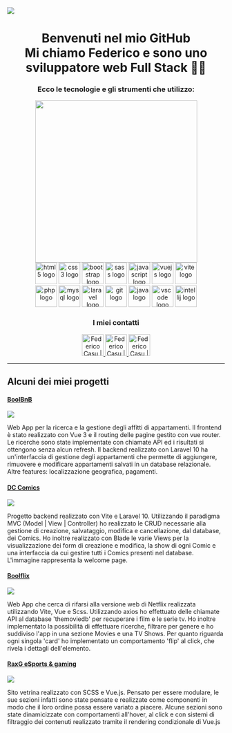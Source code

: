 <div>
    <img src="https://media.licdn.com/dms/image/D4D16AQGsL20sbCREjw/profile-displaybackgroundimage-shrink_350_1400/0/1713131953396?e=1724889600&v=beta&t=kYL_uoFjf53V5BI1vC9R-rsgHVdpDdkPRw3mF1KDm5A">
</div>

<h1 align="center">Benvenuti nel mio GitHub<br>Mi chiamo Federico e sono uno sviluppatore web Full Stack 👨‍💻</h1>

<div align="center">
    <h3>Ecco le tecnologie e gli strumenti che utilizzo:</h3>
    <div align="center">
        <a href="https://github.com/federico-casu">
            <img width="375" src="https://github-readme-stats.vercel.app/api/top-langs/?username=federico-casu&text_color=FFFFFF&bg_color=000000&title_color=94b4a4&langs_count=15&layout=compact&hide_border=true" />
        </a>
        <div>
            <img src="https://skillicons.dev/icons?i=html" height="50" alt="html5 logo"  />
            <img src="https://skillicons.dev/icons?i=css" height="50" alt="css3 logo"  />
            <img src="https://skillicons.dev/icons?i=bootstrap" height="50" alt="bootstrap logo"  />
            <img src="https://skillicons.dev/icons?i=sass" height="50" alt="sass logo"  />
            <img src="https://skillicons.dev/icons?i=js" height="50" alt="javascript logo"  />
            <img src="https://skillicons.dev/icons?i=vue" height="50" alt="vuejs logo"  />
             <img src="https://skillicons.dev/icons?i=vite" height="50" alt="vite logo"  />
        </div>
        <div>
            <img src="https://skillicons.dev/icons?i=php" height="50" alt="php logo"  />
            <img src="https://skillicons.dev/icons?i=mysql" height="50" alt="mysql logo"  />
            <img src="https://skillicons.dev/icons?i=laravel" height="50" alt="laravel logo"  />
            <img src="https://skillicons.dev/icons?i=git" height="50" alt="git logo"  />
            <img src="https://skillicons.dev/icons?i=java" height="50" alt="java logo"  />
            <img src="https://skillicons.dev/icons?i=vscode" height="50" alt="vscode logo"  />
            <img src="https://skillicons.dev/icons?i=idea" height="50" alt="intellij logo"  />
        </div>
    </div>
    <div>
        <h3>I miei contatti</h3>
        <div>
            <a href="https://www.linkedin.com/in/federicocasu/">
                <img alt="Federico Casu | Linkedin" width="50" src="https://skillicons.dev/icons?i=linkedin" />
            </a>
            <a href="mailto:federico.casu1101@gmail.com">
                <img alt="Federico Casu | Gmail" width="50" src="https://skillicons.dev/icons?i=gmail" />
            </a>
            <a href="https://github.com/federico-casu?tab=repositories">
                <img alt="Federico Casu | Github" width="50" src="https://skillicons.dev/icons?i=github" />
            </a>
        </div>
    </div>
</div>

<hr>

<h2>Alcuni dei miei progetti</h2>
<div>
    <h4><a href="https://github.com/federico-casu/fp_team6">BoolBnB</a></h4>
    <div>
        <a href="https://github.com/federico-casu/fp_team6">
            <img src="https://media.licdn.com/dms/image/D4D2DAQHsBjynBHOx9Q/profile-treasury-image-shrink_800_800/0/1719325039933?e=1720008000&v=beta&t=2XdPyASTTmeBmDsNK8Aihg0fnbc6UMlU1lTXWX-mgfU">
        </a>
        <p>
            Web App per la ricerca e la gestione degli affitti di appartamenti. Il frontend è stato realizzato con Vue 3 e il routing delle pagine gestito con vue router. Le ricerche sono state implementate con chiamate API ed i risultati si ottengono senza alcun refresh. Il backend realizzato con Laravel 10 ha un'interfaccia di gestione degli appartamenti che permette di aggiungere, rimuovere e modificare appartamenti salvati in un database relazionale. Altre features: localizzazione geografica, pagamenti.
        </p>
    </div>
</div>
<div>
    <h4><a href="https://github.com/federico-casu/laravel-dc-comics">DC Comics</a></h4>
    <div>
        <a href="https://github.com/federico-casu/laravel-dc-comics">
            <img src="https://media.licdn.com/dms/image/D4D2DAQGhPLJX_80tUQ/profile-treasury-image-shrink_800_800/0/1713203163200?e=1720008000&v=beta&t=R92ES1J_A00MOYCGtPunVnuvdD_Qx8uRywnfL3pqaAE">
        </a>
        <p>
            Progetto backend realizzato con Vite e Laravel 10.
            Utilizzando il paradigma MVC (Model | View | Controller) ho realizzato le CRUD necessarie alla gestione di creazione, salvataggio, modifica e cancellazione, dal database, dei Comics. Ho inoltre realizzato con Blade le varie Views per la visualizzazione dei form di creazione e modifica, la show di ogni Comic e una interfaccia da cui gestire tutti i Comics presenti nel database. L'immagine rappresenta la welcome page.
        </p>
    </div>
</div>
<div>
    <h4><a href="https://github.com/federico-casu/vite-boolflix">Boolflix</a></h4>
    <div>
        <a href="https://github.com/federico-casu/vite-boolflix">
            <img src="https://media.licdn.com/dms/image/D4D2DAQFHkBcEfsc7Lw/profile-treasury-image-shrink_800_800/0/1713186955504?e=1720008000&v=beta&t=fB62VQnrOZXDfDHEYbuz4nasH9o-jemGNBM41uJXEqU">
        </a>
        <p>
            Web App che cerca di rifarsi alla versione web di Netflix realizzata utilizzando Vite, Vue e Scss. Utilizzando axios ho effettuato delle chiamate API al database 'themoviedb' per recuperare i film e le serie tv. Ho inoltre implementato la possibilità di effettuare ricerche, filtrare per genere e ho suddiviso l'app in una sezione Movies e una TV Shows. Per quanto riguarda ogni singola 'card' ho implementato un comportamento 'flip' al click, che rivela i dettagli dell'elemento.
        </p>
    </div>
</div>
<div>
    <h4><a href="https://github.com/federico-casu/proj-html-vuejs">RaxG eSports & gaming</a></h4>
    <div>
        <a href="https://github.com/federico-casu/proj-html-vuejs">
            <img src="https://media.licdn.com/dms/image/D4D2DAQGrqpK4OuR8cw/profile-treasury-image-shrink_800_800/0/1713181479798?e=1720008000&v=beta&t=wNohz_SXTSaHrVo2XbnaOrlkf5Mni0U16MzW88XT8mg">
        </a>
        <p>
            Sito vetrina realizzato con SCSS e Vue.js. Pensato per essere modulare, le sue sezioni infatti sono state pensate e realizzate come componenti in modo che il loro ordine possa essere variato a piacere. Alcune sezioni sono state dinamicizzate con comportamenti all'hover, al click e con sistemi di filtraggio dei contenuti realizzato tramite il rendering condizionale di Vue.js
        </p>
    </div>
</div>
